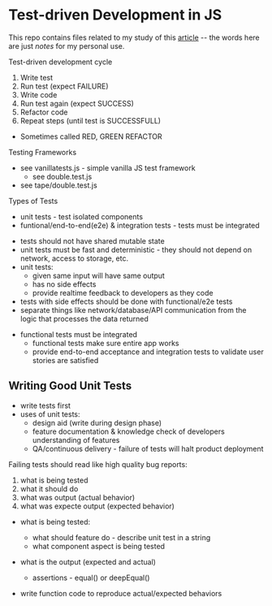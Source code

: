 # Test-driven Development in JS

This repo contains files related to my study of this [article](https://medium.com/javascript-scene/tdd-the-rite-way-53c9b46f45e3)
-- the words here are just *notes* for my personal use.

Test-driven development cycle
1. Write test
2. Run test (expect FAILURE)
3. Write code
4. Run test again (expect SUCCESS)
5. Refactor code
6. Repeat steps (until test is SUCCESSFULL)

* Sometimes called RED, GREEN REFACTOR

Testing Frameworks
* see vanillatests.js - simple vanilla JS test framework
  - see double.test.js
* see tape/double.test.js

Types of Tests
* unit tests - test isolated components
* funtional/end-to-end(e2e) & integration tests - tests must be integrated
- tests should not have shared mutable state
- unit tests must be fast and deterministic - they should not depend on network, access to storage, etc.
- unit tests:
  - given same input will have same output
  - has no side effects
  - provide realtime feedback to developers as they code
- tests with side effects should be done with functional/e2e tests
- separate things like network/database/API communication from the logic that processes the data returned
* functional tests must be integrated
  - functional tests make sure entire app works
  - provide end-to-end acceptance and integration tests to validate user stories are satisfied

## Writing Good Unit Tests
* write tests first
* uses of unit tests:
  - design aid (write during design phase)
  - feature documentation & knowledge check of developers understanding of features
  - QA/continuous delivery - failure of tests will halt product deployment

Failing tests should read like high quality bug reports:
  1) what is being tested
  2) what it should do
  3) what was output (actual behavior)
  4) what was expecte output (expected behavior)

* what is being tested:
  - what should feature do - describe unit test in a string
  - what component aspect is being tested

* what is the output (expected and actual)
  - assertions - equal() or deepEqual()

* write function code to reproduce actual/expected behaviors
